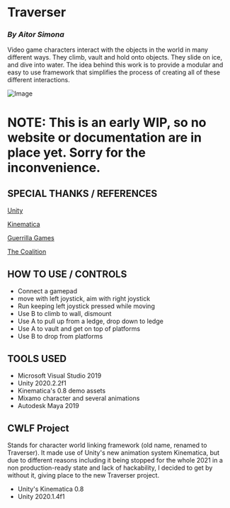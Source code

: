 # Traverser
### *By Aitor Simona*

Video game characters interact with the objects in the world in many different ways. They climb, vault and hold onto objects. They slide on ice, and dive into water. The idea behind this work is to provide a modular and easy to use framework that simplifies the process of creating all of these different interactions.

![Image](docs/CWLF.gif)

# NOTE: This is an early WIP, so no website or documentation are in place yet. Sorry for the inconvenience. 

## SPECIAL THANKS / REFERENCES

[Unity](https://unity.com/)

[Kinematica](https://docs.unity3d.com/Packages/com.unity.kinematica@0.8/manual/index.html)

[Guerrilla Games](https://www.youtube.com/watch?v=LrLHsbTK5bM&ab_channel=GDC)

[The Coalition](https://www.gdcvault.com/play/1024219/Motion-Warping-in-Gears-of)

## HOW TO USE / CONTROLS

- Connect a gamepad 
- move with left joystick, aim with right joystick
- Run keeping left joystick pressed while moving
- Use B to climb to wall, dismount
- Use A to pull up from a ledge, drop down to ledge
- Use A to vault and get on top of platforms
- Use B to drop from platforms


## TOOLS USED

- Microsoft Visual Studio 2019
- Unity 2020.2.2f1
- Kinematica's 0.8 demo assets
- Mixamo character and several animations
- Autodesk Maya 2019

## CWLF Project

Stands for character world linking framework (old name, renamed to Traverser). It made use of Unity's new animation system Kinematica, but due to different reasons including it being stopped for the whole 2021 in a non production-ready state and lack of hackability, I decided to get by without it, giving place to the new Traverser project. 

- Unity's Kinematica 0.8 
- Unity 2020.1.4f1

